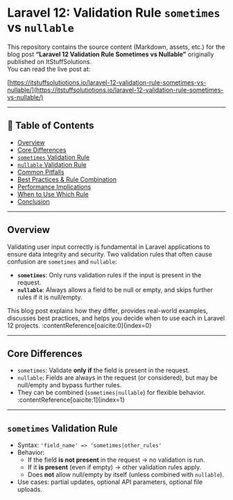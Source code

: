 # Laravel 12: Validation Rule `sometimes` vs `nullable`

This repository contains the source content (Markdown, assets, etc.) for the blog post **“Laravel 12 Validation Rule Sometimes vs Nullable”** originally published on ItStuffSolutions.  
You can read the live post at:

[https://itstuffsolutiotions.io/laravel-12-validation-rule-sometimes-vs-nullable/](https://itstuffsolutiotions.io/laravel-12-validation-rule-sometimes-vs-nullable/)  

---

## 📄 Table of Contents

- [Overview](#overview)  
- [Core Differences](#core-differences)  
- [`sometimes` Validation Rule](#sometimes-validation-rule)  
- [`nullable` Validation Rule](#nullable-validation-rule)  
- [Common Pitfalls](#common-pitfalls)  
- [Best Practices & Rule Combination](#best-practices--rule-combination)  
- [Performance Implications](#performance-implications)  
- [When to Use Which Rule](#when-to-use-which-rule)  
- [Conclusion](#conclusion)  


---

## Overview

Validating user input correctly is fundamental in Laravel applications to ensure data integrity and security. Two validation rules that often cause confusion are `sometimes` and `nullable`:

- **`sometimes`**: Only runs validation rules if the input is present in the request.  
- **`nullable`**: Always allows a field to be null or empty, and skips further rules if it is null/empty.

This blog post explains how they differ, provides real-world examples, discusses best practices, and helps you decide when to use each in Laravel 12 projects. :contentReference[oaicite:0]{index=0}

---

## Core Differences

- `sometimes`: Validate **only if** the field is present in the request.  
- `nullable`: Fields are always in the request (or considered), but may be null/empty and bypass further rules.  
- They can be combined (`sometimes|nullable`) for flexible behavior. :contentReference[oaicite:1]{index=1}

---

## `sometimes` Validation Rule

- Syntax: `'field_name' => 'sometimes|other_rules'`  
- Behavior:  
  - If the field **is not present** in the request → no validation is run.  
  - If it **is present** (even if empty) → other validation rules apply.  
  - Does **not** allow null/empty by itself (unless combined with `nullable`).
- Use cases: partial updates, optional API parameters, optional file uploads.

 
